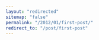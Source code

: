 ```yaml
---
layout: "redirected"
sitemap: "false"
permalink: "/2012/01/first-post/"
redirect_to: "/post/first-post"
---
```




